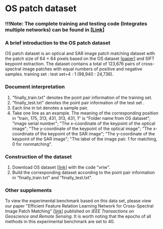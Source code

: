 # OS patch dataset  

### !!!Note: The complete training and testing code (Integrates multiple networks) can be found in [[Link](https://github.com/YuChuang1205/RRL-Net)]


### A brief introduction to the OS patch dataset
OS patch dataset is an optical and SAR image patch matching dataset with the patch size of 64 × 64 pixels based on the OS dataset [[paper](https://ieeexplore.ieee.org/document/9204802)] and SIFT keypoint extraction. The dataset contains a total of 123,676 pairs of cross-spectral image patches with equal numbers of positive and negative samples. training set : test set=4 : 1 (98,940 : 24,736).   


### Document interpretation  
1. "finally_train.txt" denotes the point pair information of the training set.  
2. "finally_test.txt" denotes the point pair information of the test set .  
3. Each line in txt denotes a sample pair.  
4. Take one line as an example. The meaning of the corresponding position in "train, 175, 313, 431, 313, 431, 1" is "Folder name from OS dataset"; "image serial number"; "The x-coordinate of the keypoint of the optical image"; "The y-coordinate of the keypoint of the optical image"; "The x-coordinate of the keypoint of the SAR image"; "The y-coordinate of the keypoint of the SAR image"; "The label of the image pair. 1 for matching, 0 for nonmatching".  


### Construction of the dataset  
1. Download OS dataset [[link](https://pan.baidu.com/s/14bqaJhMSZEy7EXcXVAc77w)] with the code "vriw".  
2. Build the corresponding dataset according to the point pair information in "finally_train.txt" and "finally_test.txt".  


### Other supplements
To view the experimental benchmark based on this data set, please view our paper "Efficient Feature Relation Learning Network for Cross-Spectral Image Patch Matching" [[link](https://ieeexplore.ieee.org/document/10164118)] published on *IEEE Transactions on Geoscience and Remote Sensing*. It is worth noting that the epochs of all methods in this experimental benchmark are set to 40.  




   


